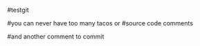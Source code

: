 #testgit

#you can never have too many tacos or 
#source code comments

#and another comment to commit
